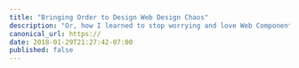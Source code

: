 ```yaml
---
title: "Bringing Order to Design Web Design Chaos"
description: "Or, how I learned to stop worrying and love Web Components"
canonical_url: https://
date: 2018-01-29T21:27:42-07:00
published: false
---
```



